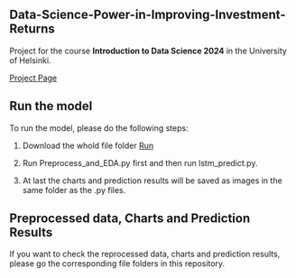 ## Data-Science-Power-in-Improving-Investment-Returns

Project for the course **Introduction to Data Science 2024** in the University of Helsinki. 

[Project Page](https://jiewang0313.github.io/Data-Science-Power-in-Improving-Investment-Returns/)

## Run the model

To run the model, please do the following steps:

1. Download the whold file folder [Run](https://github.com/JieWang0313/Data-Science-Power-in-Improving-Investment-Returns/tree/main/Run)

2. Run Preprocess_and_EDA.py first and then run lstm_predict.py.

3. At last the charts and prediction results will be saved as images in the same folder as the .py files.

## Preprocessed data, Charts and Prediction Results

If you want to check the reprocessed data, charts and prediction results, please go the corresponding file folders in this repository.
